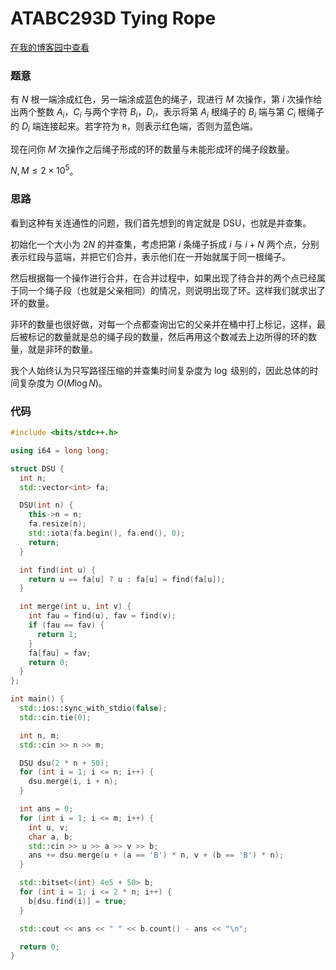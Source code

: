 # ATABC293D Tying Rope

[在我的博客园中查看](https://www.cnblogs.com/forgot-dream/p/17208530.html)

### 题意

有 $N$ 根一端涂成红色，另一端涂成蓝色的绳子，现进行 $M$ 次操作，第 $i$ 次操作给出两个整数 $A_i$，$C_i$ 与两个字符 $B_i$，$D_i$，表示将第 $A_i$ 根绳子的 $B_i$ 端与第 $C_i$ 根绳子的 $D_i$ 端连接起来。若字符为 $\texttt{R}$，则表示红色端，否则为蓝色端。

现在问你 $M$ 次操作之后绳子形成的环的数量与未能形成环的绳子段数量。

$N, M \le 2 \times 10^5$。

### 思路

看到这种有关连通性的问题，我们首先想到的肯定就是 DSU，也就是并查集。

初始化一个大小为 $2N$ 的并查集，考虑把第 $i$ 条绳子拆成 $i$ 与 $i + N$ 两个点，分别表示红段与蓝端，并把它们合并，表示他们在一开始就属于同一根绳子。

然后根据每一个操作进行合并，在合并过程中，如果出现了待合并的两个点已经属于同一个绳子段（也就是父亲相同）的情况，则说明出现了环。这样我们就求出了环的数量。

非环的数量也很好做，对每一个点都查询出它的父亲并在桶中打上标记，这样，最后被标记的数量就是总的绳子段的数量，然后再用这个数减去上边所得的环的数量，就是非环的数量。

我个人始终认为只写路径压缩的并查集时间复杂度为 $\log$ 级别的，因此总体的时间复杂度为 $O(M \log N)$。

### 代码

```cpp
#include <bits/stdc++.h>

using i64 = long long;

struct DSU {
  int n;
  std::vector<int> fa;

  DSU(int n) {
    this->n = n;
    fa.resize(n);
    std::iota(fa.begin(), fa.end(), 0);
    return;
  }

  int find(int u) {
    return u == fa[u] ? u : fa[u] = find(fa[u]);
  }

  int merge(int u, int v) {
    int fau = find(u), fav = find(v);
    if (fau == fav) {
      return 1;
    }
    fa[fau] = fav;
    return 0;
  }
};

int main() {
  std::ios::sync_with_stdio(false);
  std::cin.tie(0);

  int n, m;
  std::cin >> n >> m;

  DSU dsu(2 * n + 50);
  for (int i = 1; i <= n; i++) {
    dsu.merge(i, i + n);
  }

  int ans = 0;
  for (int i = 1; i <= m; i++) {
    int u, v;
    char a, b;
    std::cin >> u >> a >> v >> b;
    ans += dsu.merge(u + (a == 'B') * n, v + (b == 'B') * n);
  }

  std::bitset<(int) 4e5 + 50> b;
  for (int i = 1; i <= 2 * n; i++) {
    b[dsu.find(i)] = true;
  }

  std::cout << ans << " " << b.count() - ans << "\n";

  return 0;
}
```